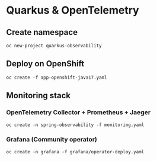 # Quarkus & OpenTelemetry

## Create namespace
``oc new-project quarkus-observability``

## Deploy on OpenShift
``oc create -f app-openshift-java17.yaml``

## Monitoring stack
### OpenTelemetry Collector + Prometheus + Jaeger
``oc create -n spring-observability -f monitoring.yaml``

### Grafana (Community operator)
``oc create -n grafana -f grafana/operator-deploy.yaml``

